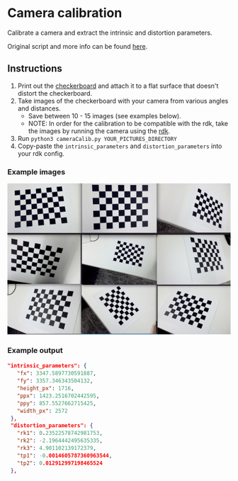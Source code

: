 # Camera calibration
Calibrate a camera and extract the intrinsic and distortion parameters.

Original script and more info can be found [here](https://docs.opencv.org/3.0-beta/doc/py_tutorials/py_calib3d/py_calibration/py_calibration.html).

## Instructions
1. Print out the [checkerboard](./Checkerboard-A4-25mm-8x6.pdf) and attach it to a flat surface that doesn't distort the checkerboard.
2. Take images of the checkerboard with your camera from various angles and distances.
    * Save between 10 - 15 images (see examples below).
    * NOTE: In order for the calibration to be compatible with the rdk, take the images by running the camera using the [rdk](https://github.com/viamrobotics/rdk).
3. Run `python3 cameraCalib.py YOUR_PICTURES_DIRECTORY`
4. Copy-paste the `intrinsic_parameters` and `distortion_parameters` into your rdk config.

### Example images
![alt text](ExampleImages.png "Example images")

### Example output
```json
"intrinsic_parameters": {
   "fx": 3347.5897730591887,
   "fy": 3357.346343504132,
   "height_px": 1716,
   "ppx": 1423.2516702442595,
   "ppy": 857.5527662715425,
   "width_px": 2572
 },
 "distortion_parameters": {
   "rk1": 0.23522578742981753,
   "rk2": -2.1964442495635335,
   "rk3": 4.901102139172379,
   "tp1": -0.0014605787360963544,
   "tp2": 0.012912997198465524
 },
 ```
